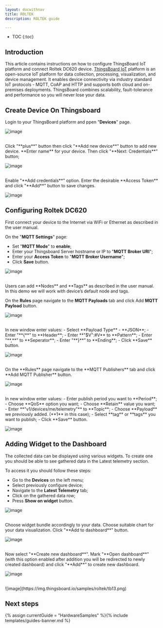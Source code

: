 ```yaml
---
layout: docwithnav
title: ROLTEK
description: ROLTEK guide

---
```


* TOC
{:toc}

## Introduction

This article contains instructions on how to configure ThingsBoard IoT platform and connect Roltek DC620 device. 
[ThingsBoard IoT](https://thingsboard.io/) platform is an open-source IoT platform for data collection, processing, visualization, and device management. 
It enables device connectivity via industry standard IoT protocols - MQTT, CoAP and HTTP and supports both cloud and on-premises deployments. 
ThingsBoard combines scalability, fault-tolerance and performance so you will never lose your data.

## Create Device On Thingsboard

Login to your ThingsBoard platform and ppen "**Devices**" page.

![image](https://img.thingsboard.io/samples/roltek/tb1.png)

<br>
Click "**plus**" button then click "**Add new device**" button to add new device.
**Enter name** for your device. Then click "**Next: Credentials**" button;

![image](https://img.thingsboard.io/samples/roltek/tb3.png)

<br>
Enable "**Add credentials**" option. Enter the desirable **Access Token** and click "**Add**" button to save changes.

![image](https://img.thingsboard.io/samples/roltek/tb4.png)

## Configuring Roltek DC620

First connect your device to the Internet via WiFi or Ethernet as described in the user manual.

On the "**MQTT Settings**" page: 
 - Set "**MQTT Mode**" to **enable**;
 - Enter your Thingsboard Server hostname or IP to "**MQTT Broker URI**";
 - Enter your **Access Token** to "**MQTT Broker Username**";
 - Click **Save** button.

![image](https://img.thingsboard.io/samples/roltek/tb5.png)

<br>
Users can add **Nodes** and **Tags** as described in the user manual. In this demo we will work with device’s default node and tags.

On the **Rules** page navigate to the **MQTT Payloads** tab and click Add **MQTT Payload** button.

![image](https://img.thingsboard.io/samples/roltek/tb6.png)

<br>
In new window enter values:
 - Select **Payload Type** - **JSON**;
 - Enter "**{**" to **Header**;
 - Enter **"$V":#V** to **Pattern**;
 - Enter "**,**" to **Seperator**;
 - Enter "**}**" to **Ending**;
 - Click **Save** button.

![image](https://img.thingsboard.io/samples/roltek/tb7.png)

<br>
On the **Rules** page navigate to the **MQTT Publishers** tab and click **Add MQTT Publisher** button.

![image](https://img.thingsboard.io/samples/roltek/tb8.png)

<br>
In new window enter values:
 - Enter publish period you want to **Period**;
 - Choose **QoS** option you want;
 - Choose **Retain** value you want;
 - Enter **"v1/devices/me/telemetry"** to **Topic**;
 - Choose **Payload** we previously added. (**1** in this case);
 - Select **tag** or **tags** you want to publish;
 - Click **Save** button.

![image](https://img.thingsboard.io/samples/roltek/tb9.png)

## Adding Widget to the Dashboard

The collected data can be displayed using various widgets. To create one you should be able to see gathered data in the Latest telemetry section.

To access it you should follow these steps:
 - Go to the **Devices** on the left menu;
 - Select previously configure device;
 - Navigate to the **Latest Telemetry** tab;
 - Click on the gathered data row;
 - Press **Show on widget** button.

![image](https://img.thingsboard.io/samples/roltek/tb10.png)

<br>
Choose widget bundle accordingly to your data. Choose suitable chart for your data visualization. Click "**Add to dashboard**" button.

![image](https://img.thingsboard.io/samples/roltek/tb11.png)

<br>
Now select "**Create new dashboard**". Mark "**Open dashboard**" (with this option enabled after addition you will be redirected to newly created dashboard) and click "**Add**" to create new dashboard.

![image](https://img.thingsboard.io/samples/roltek/tb12.png)

<br>
![image](https://img.thingsboard.io/samples/roltek/tb13.png)

## Next steps

{% assign currentGuide = "HardwareSamples" %}{% include templates/guides-banner.md %}
